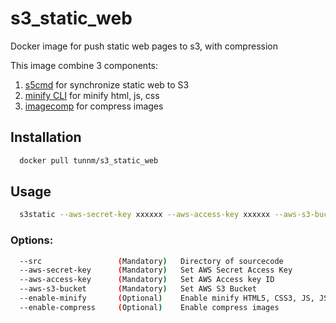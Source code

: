 # s3_static_web
Docker image for push static web pages to s3, with compression

This image combine 3 components:

1. [s5cmd](https://github.com/peak/s5cmd) for synchronize static web to S3
2. [minify CLI](https://github.com/tdewolff/minify/tree/master/cmd/minify) for minify html, js, css
3. [imagecomp](https://github.com/aprimadi/imagecomp) for compress images




## Installation

```bash
  docker pull tunnm/s3_static_web
```



## Usage

```bash
  s3static --aws-secret-key xxxxxx --aws-access-key xxxxxx --aws-s3-bucket s3://xxxxxx --enable-minify --enable-compress
```



### Options:

```bash
  --src                 (Mandatory)   Directory of sourcecode
  --aws-secret-key      (Mandatory)   Set AWS Secret Access Key
  --aws-access-key      (Mandatory)   Set AWS Access key ID
  --aws-s3-bucket       (Mandatory)   Set AWS S3 Bucket
  --enable-minify       (Optional)    Enable minify HTML5, CSS3, JS, JSON, SVG and XML
  --enable-compress     (Optional)    Enable compress images
```
